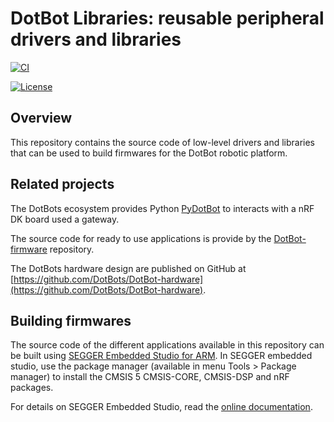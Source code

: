 # DotBot Libraries: reusable peripheral drivers and libraries

[![CI][ci-badge]][ci-link]
<!-- [![Documentation][doc-badge]][doc-link] -->
[![License][license-badge]][license-link]

## Overview

This repository contains the source code of low-level drivers and libraries that
can be used to build firmwares for the DotBot robotic platform.

## Related projects

The DotBots ecosystem provides Python
[PyDotBot](https://github.com/DotBots/PyDotBot) to interacts with a nRF DK board
used a gateway.

The source code for ready to use applications is provide by the
[DotBot-firmware](https://github.com/DotBots/DotBot-firmware) repository.

The DotBots hardware design are published on GitHub at
[https://github.com/DotBots/DotBot-hardware](https://github.com/DotBots/DotBot-hardware).

## Building firmwares

The source code of the different applications available in this repository can be built using
[SEGGER Embedded Studio for ARM](https://www.segger.com/downloads/embedded-studio).
In SEGGER embedded studio, use the package manager
(available in menu Tools > Package manager) to install the CMSIS 5 CMSIS-CORE,
CMSIS-DSP and nRF packages.

For details on SEGGER Embedded Studio, read the
[online documentation](https://studio.segger.com/index.htm?https://studio.segger.com/home.htm).

[ci-badge]: https://github.com/DotBots/DotBot-libs/workflows/CI/badge.svg
[ci-link]: https://github.com/DotBots/DotBot-libs/actions?query=workflow%3ACI+branch%3Amain
<!-- [doc-badge]: https://readthedocs.org/projects/dotbot-libs/badge/?version=latest
[doc-link]: https://dotbot-libs.readthedocs.io/en/latest -->
[license-badge]: https://img.shields.io/github/license/DotBots/DotBot-libs
[license-link]: https://github.com/DotBots/dotbot-libs/blob/main/LICENSE.txt
